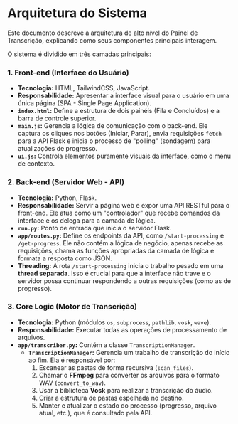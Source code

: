 # Arquitetura do Sistema

Este documento descreve a arquitetura de alto nível do Painel de Transcrição, explicando como seus componentes principais interagem.

O sistema é dividido em três camadas principais:

### 1. Front-end (Interface do Usuário)

-   **Tecnologia:** HTML, TailwindCSS, JavaScript.
-   **Responsabilidade:** Apresentar a interface visual para o usuário em uma única página (SPA - Single Page Application).
-   **`index.html`:** Define a estrutura de dois painéis (Fila e Concluídos) e a barra de controle superior.
-   **`main.js`:** Gerencia a lógica de comunicação com o back-end. Ele captura os cliques nos botões (Iniciar, Parar), envia requisições `fetch` para a API Flask e inicia o processo de "polling" (sondagem) para atualizações de progresso.
-   **`ui.js`:** Controla elementos puramente visuais da interface, como o menu de contexto.

### 2. Back-end (Servidor Web - API)

-   **Tecnologia:** Python, Flask.
-   **Responsabilidade:** Servir a página web e expor uma API RESTful para o front-end. Ele atua como um "controlador" que recebe comandos da interface e os delega para a camada de lógica.
-   **`run.py`:** Ponto de entrada que inicia o servidor Flask.
-   **`app/routes.py`:** Define os endpoints da API, como `/start-processing` e `/get-progress`. Ele não contém a lógica de negócio, apenas recebe as requisições, chama as funções apropriadas da camada de lógica e formata a resposta como JSON.
-   **Threading:** A rota `/start-processing` inicia o trabalho pesado em uma **thread separada**. Isso é crucial para que a interface não trave e o servidor possa continuar respondendo a outras requisições (como as de progresso).

### 3. Core Logic (Motor de Transcrição)

-   **Tecnologia:** Python (módulos `os`, `subprocess`, `pathlib`, `vosk`, `wave`).
-   **Responsabilidade:** Executar todas as operações de processamento de arquivos.
-   **`app/transcriber.py`:** Contém a classe `TranscriptionManager`.
    -   **`TranscriptionManager`:** Gerencia um trabalho de transcrição do início ao fim. Ela é responsável por:
        1.  Escanear as pastas de forma recursiva (`scan_files`).
        2.  Chamar o **FFmpeg** para converter os arquivos para o formato WAV (`convert_to_wav`).
        3.  Usar a biblioteca **Vosk** para realizar a transcrição do áudio.
        4.  Criar a estrutura de pastas espelhada no destino.
        5.  Manter e atualizar o estado do processo (progresso, arquivo atual, etc.), que é consultado pela API.